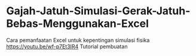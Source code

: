 # Gajah-Jatuh-Simulasi-Gerak-Jatuh-Bebas-Menggunakan-Excel
Cara pemanfaatan Excel untuk kepentingan simulasi fisika
https://youtu.be/wf-p7Et3IR4 Tutorial pembuatan
